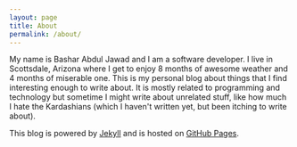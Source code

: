 ```yaml
---
layout: page
title: About
permalink: /about/
---
```


My name is Bashar Abdul Jawad and I am a software developer. I live in Scottsdale, Arizona where I get to enjoy 8 months of awesome weather and 4 months of miserable one.
This is my personal blog about things that I find interesting enough to write about. It is mostly related to programming and technology but sometime I might write about unrelated stuff, like how
much I hate the Kardashians (which I haven't written yet, but been itching to write about).

This blog is powered by <a href="http://jekyllrb.com/">Jekyll</a> and is hosted on <a href="https://pages.github.com">GitHub Pages</a>.